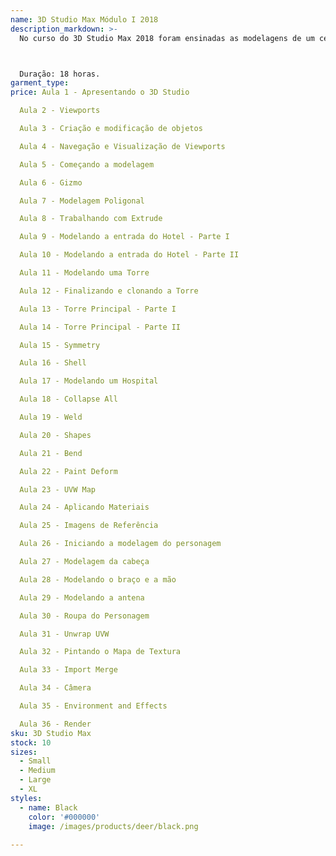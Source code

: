 ```yaml
---
name: 3D Studio Max Módulo I 2018
description_markdown: >-
  No curso do 3D Studio Max 2018 foram ensinadas as modelagens de um cenário e um personagem lunático voltado para games. As novidades mais relevantes são a utilização de ferramentas dos painéis Freeform, onde você poderá modelar ou melhor, "pintar" o relevo do terreno do cenário com pincéis e técnicas para modelagem de um personagem utilizando o modificador Symmetry, que é responsável por agilizar nossas modelagens, de forma que duplique um objeto para completá-lo, transformando-o em inversamente proporcional.



  Duração: 18 horas.
garment_type:
price: Aula 1 - Apresentando o 3D Studio

  Aula 2 - Viewports

  Aula 3 - Criação e modificação de objetos

  Aula 4 - Navegação e Visualização de Viewports

  Aula 5 - Começando a modelagem

  Aula 6 - Gizmo

  Aula 7 - Modelagem Poligonal

  Aula 8 - Trabalhando com Extrude

  Aula 9 - Modelando a entrada do Hotel - Parte I

  Aula 10 - Modelando a entrada do Hotel - Parte II

  Aula 11 - Modelando uma Torre

  Aula 12 - Finalizando e clonando a Torre

  Aula 13 - Torre Principal - Parte I

  Aula 14 - Torre Principal - Parte II

  Aula 15 - Symmetry

  Aula 16 - Shell

  Aula 17 - Modelando um Hospital

  Aula 18 - Collapse All

  Aula 19 - Weld

  Aula 20 - Shapes

  Aula 21 - Bend

  Aula 22 - Paint Deform

  Aula 23 - UVW Map

  Aula 24 - Aplicando Materiais

  Aula 25 - Imagens de Referência

  Aula 26 - Iniciando a modelagem do personagem

  Aula 27 - Modelagem da cabeça

  Aula 28 - Modelando o braço e a mão

  Aula 29 - Modelando a antena

  Aula 30 - Roupa do Personagem

  Aula 31 - Unwrap UVW

  Aula 32 - Pintando o Mapa de Textura

  Aula 33 - Import Merge

  Aula 34 - Câmera

  Aula 35 - Environment and Effects

  Aula 36 - Render
sku: 3D Studio Max
stock: 10
sizes:
  - Small
  - Medium
  - Large
  - XL
styles:
  - name: Black
    color: '#000000'
    image: /images/products/deer/black.png
  
---
```

